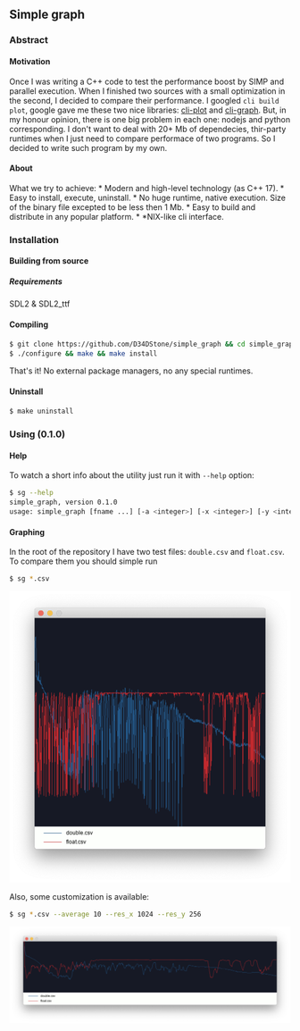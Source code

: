 ## Simple graph 

### Abstract
#### Motivation
Once I was writing a C++ code to test the performance boost by SIMP and parallel execution. 
When I finished two sources with a small optimization in the second, I decided to compare 
their performance. I googled `cli build plot`, google gave me these two nice libraries: 
[cli-plot](https://github.com/Tabcorp/cli-plot) and
[cli-graph](https://github.com/mcastorina/graph-cli). 
But, in my honour opinion, there is one big problem in each one: nodejs and python corresponding. 
I don't want to deal with 20+ Mb of dependecies, thir-party runtimes when I just need to compare 
performace of two programs. So I decided to write such program by my own.

#### About
What we try to achieve:
    * Modern and high-level technology (as C++ 17).
    * Easy to install, execute, uninstall.
    * No huge runtime, native execution. Size of the binary file excepted to be less then 1 Mb.
    * Easy to build and distribute in any popular platform.
    * \*NIX-like cli interface.

### Installation
#### Building from source
##### Requirements
SDL2 & SDL2\_ttf
#### Compiling
```bash
$ git clone https://github.com/D34DStone/simple_graph && cd simple_graph
$ ./configure && make && make install
```
That's it! No external package managers, no any special runtimes. 

#### Uninstall
```bash
$ make uninstall
```

### Using (0.1.0)
#### Help
To watch a short info about the utility just run it with `--help` option: 
```bash
$ sg --help
simple_graph, version 0.1.0
usage: simple_graph [fname ...] [-a <integer>] [-x <integer>] [-y <integer>] [-s <char>] [-h]
```

#### Graphing
In the root of the repository I have two test files: `double.csv` and `float.csv`. To compare them you should simple run
```bash
$ sg *.csv
```
![double-float-comparison](https://github.com/D34DStone/simple_graph/blob/master/doc/0.1.0-screen-float-double.png?raw=true)

Also, some customization is available: 
```bash
$ sg *.csv --average 10 --res_x 1024 --res_y 256
```
![double-float-comparison-advanced](https://github.com/D34DStone/simple_graph/blob/master/doc/0.1.0-screen-float-double-advanced.png?raw=true)
